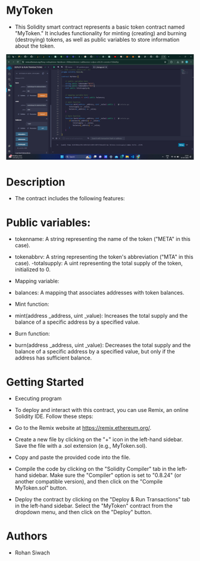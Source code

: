  # MyToken
- This Solidity smart contract represents a basic token contract named "MyToken." It includes functionality for minting (creating) and burning (destroying) tokens, as well as public variables to store information about the token.

![Screenshot](Screenshot.png)


 # Description
- The contract includes the following features:

 # Public variables:

- tokenname: A string representing the name of the token ("META" in this case).
- tokenabbrv: A string representing the token's abbreviation ("MTA" in this case).
-totalsupply: A uint representing the total supply of the token, initialized to 0.
- Mapping variable:

- balances: A mapping that associates addresses with token balances.
- Mint function:

- mint(address _address, uint _value): Increases the total supply and the balance of a specific address by a specified value.
- Burn function:

- burn(address _address, uint _value): Decreases the total supply and the balance of a specific address by a specified value, but only if the address has sufficient balance.
  
# Getting Started
- Executing program
- To deploy and interact with this contract, you can use Remix, an online Solidity IDE. Follow these steps:

- Go to the Remix website at https://remix.ethereum.org/.
- Create a new file by clicking on the "+" icon in the left-hand sidebar. Save the file with a .sol extension (e.g., MyToken.sol).
- Copy and paste the provided code into the file.
- Compile the code by clicking on the "Solidity Compiler" tab in the left-hand sidebar. Make sure the "Compiler" option is set to "0.8.24" (or another compatible version), and then click on the "Compile MyToken.sol" button.
- Deploy the contract by clicking on the "Deploy & Run Transactions" tab in the left-hand sidebar. Select the "MyToken" contract from the dropdown menu, and then click on the "Deploy" button.

# Authors
- Rohan Siwach

